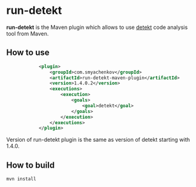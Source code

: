 # __run-detekt__

**run-detekt** is the Maven plugin which allows to use [detekt](https://github.com/arturbosch/detekt) code analysis tool from Maven.

## How to use
```xml
            <plugin>
                <groupId>com.smyachenkov</groupId>
                <artifactId>run-detekt-maven-plugin</artifactId>
                <version>1.4.0.2</version>
                <executions>
                    <execution>
                        <goals>
                            <goal>detekt</goal>
                        </goals>
                    </execution>
                </executions>
            </plugin>
```

Version of run-detekt plugin is the same as version of detekt starting with 1.4.0.

## How to build
```
mvn install
```
